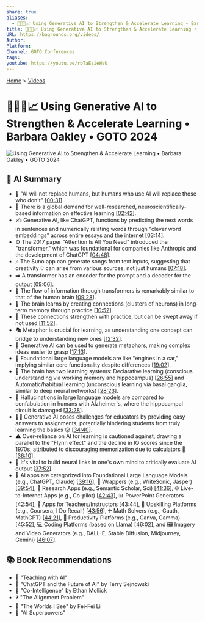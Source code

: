```yaml
---
share: true
aliases:
  - 🤖🧠🚀📈 Using Generative AI to Strengthen & Accelerate Learning • Barbara Oakley • GOTO 2024
title: 🤖🧠🚀📈 Using Generative AI to Strengthen & Accelerate Learning • Barbara Oakley • GOTO 2024
URL: https://bagrounds.org/videos/
Author: 
Platform: 
Channel: GOTO Conferences
tags: 
youtube: https://youtu.be/rbTaEsieWsU
---
```

[Home](../index.md) > [Videos](./index.md)  
# 🤖🧠🚀📈 Using Generative AI to Strengthen & Accelerate Learning • Barbara Oakley • GOTO 2024  
![Using Generative AI to Strengthen & Accelerate Learning • Barbara Oakley • GOTO 2024](https://youtu.be/rbTaEsieWsU)  
  
## 🤖 AI Summary  
* 🤖 "AI will not replace humans, but humans who use AI will replace those who don't" \[[00:31](http://www.youtube.com/watch?v=rbTaEsieWsU&t=31)\].  
* 🧠 There is a global demand for well-researched, neuroscientifically-based information on effective learning \[[02:42](http://www.youtube.com/watch?v=rbTaEsieWsU&t=162)\].  
* ✍️ Generative AI, like ChatGPT, functions by predicting the next words in sentences and numerically relating words through "clever word embeddings" across entire essays and the internet \[[03:14](http://www.youtube.com/watch?v=rbTaEsieWsU&t=194)\].  
* ⚙️ The 2017 paper "Attention Is All You Need" introduced the "transformer," which was foundational for companies like Anthropic and the development of ChatGPT \[[04:48](http://www.youtube.com/watch?v=rbTaEsieWsU&t=288)\].  
* 🎶 The Suno app can generate songs from text inputs, suggesting that creativity 💡 can arise from various sources, not just humans \[[07:18](http://www.youtube.com/watch?v=rbTaEsieWsU&t=438)\].  
* ➡️ A transformer has an encoder for the prompt and a decoder for the output \[[09:06](http://www.youtube.com/watch?v=rbTaEsieWsU&t=546)\].  
* 🧠 The flow of information through transformers is remarkably similar to that of the human brain \[[09:28](http://www.youtube.com/watch?v=rbTaEsieWsU&t=568)\].  
* 🧠 The brain learns by creating connections (clusters of neurons) in long-term memory through practice \[[10:52](http://www.youtube.com/watch?v=rbTaEsieWsU&t=652)\].  
* 💪 These connections strengthen with practice, but can be swept away if not used \[[11:52](http://www.youtube.com/watch?v=rbTaEsieWsU&t=712)\].  
* 🎭 Metaphor is crucial for learning, as understanding one concept can bridge to understanding new ones \[[12:32](http://www.youtube.com/watch?v=rbTaEsieWsU&t=752)\].  
* 🤖 Generative AI can be used to generate metaphors, making complex ideas easier to grasp \[[17:13](http://www.youtube.com/watch?v=rbTaEsieWsU&t=1033)\].  
* 🚗 Foundational large language models are like "engines in a car," implying similar core functionality despite differences \[[19:02](http://www.youtube.com/watch?v=rbTaEsieWsU&t=1142)\].  
* 🧠 The brain has two learning systems: Declarative learning (conscious understanding via working memory and hippocampus) \[[26:55](http://www.youtube.com/watch?v=rbTaEsieWsU&t=1615)\] and Automatic/habitual learning (unconscious learning via basal ganglia, similar to deep neural networks) \[[28:23](http://www.youtube.com/watch?v=rbTaEsieWsU&t=1703)\].  
* 🤕 Hallucinations in large language models are compared to confabulation in humans with Alzheimer's, where the hippocampal circuit is damaged \[[33:28](http://www.youtube.com/watch?v=rbTaEsieWsU&t=2008)\].  
* 👨‍🏫 Generative AI poses challenges for educators by providing easy answers to assignments, potentially hindering students from truly learning the basics 😥 \[[34:40](http://www.youtube.com/watch?v=rbTaEsieWsU&t=2080)\].  
* ⚠️ Over-reliance on AI for learning is cautioned against, drawing a parallel to the "Flynn effect" and the decline in IQ scores since the 1970s, attributed to discouraging memorization due to calculators 🧮 \[[36:10](http://www.youtube.com/watch?v=rbTaEsieWsU&t=2170)\].  
* 🤔 It's vital to build neural links in one's own mind to critically evaluate AI output \[[37:52](http://www.youtube.com/watch?v=rbTaEsieWsU&t=2272)\].  
* 🤖 AI apps are categorized into Foundational Large Language Models (e.g., ChatGPT, Claude) \[[39:16](http://www.youtube.com/watch?v=rbTaEsieWsU&t=2356)\], 🎁 Wrappers (e.g., WriteSonic, Jasper) \[[39:54](http://www.youtube.com/watch?v=rbTaEsieWsU&t=2394)\], 🔬 Research Apps (e.g., Semantic Scholar, Sci) \[[41:36](http://www.youtube.com/watch?v=rbTaEsieWsU&t=2496)\], 🌐 Live-to-Internet Apps (e.g., Co-pilot) \[[42:43](http://www.youtube.com/watch?v=rbTaEsieWsU&t=2563)\], 📊 PowerPoint Generators \[[42:54](http://www.youtube.com/watch?v=rbTaEsieWsU&t=2574)\], 🍎 Apps for Teachers/Instructors \[[43:44](http://www.youtube.com/watch?v=rbTaEsieWsU&t=2624)\], 🚀 Upskilling Platforms (e.g., Coursera, I Do Recall) \[[43:56](http://www.youtube.com/watch?v=rbTaEsieWsU&t=2636)\], ➕ Math Solvers (e.g., Gauth, MathGPT) \[[44:21](http://www.youtube.com/watch?v=rbTaEsieWsU&t=2661)\], 💼 Productivity Platforms (e.g., Canva, Gamma) \[[45:52](http://www.youtube.com/watch?v=rbTaEsieWsU&t=2752)\], 💻 Coding Platforms (based on Llama) \[[46:02](http://www.youtube.com/watch?v=rbTaEsieWsU&t=2762)\], and 🖼️ Imagery and Video Generators (e.g., DALL-E, Stable Diffusion, Midjourney, Gemini) \[[46:07](http://www.youtube.com/watch?v=rbTaEsieWsU&t=2767)\].  
  
## 📚 Book Recommendations  
* 📖 "Teaching with AI"  
* 🤖 "ChatGPT and the Future of AI" by Terry Sejnowski  
* 🤝 "Co-Intelligence" by Ethan Mollick  
* ❓ "The Alignment Problem"  
* 👀 "The Worlds I See" by Fei-Fei Li  
* 💪 "AI Superpowers"